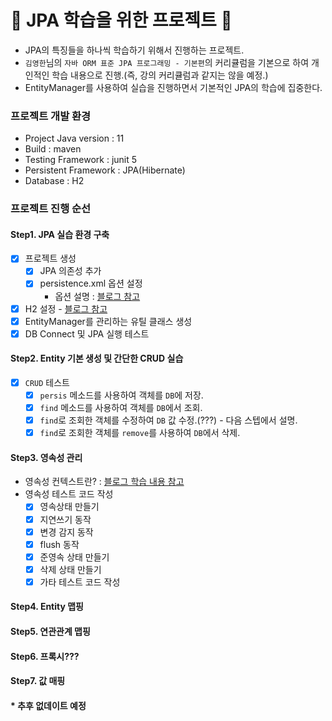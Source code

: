 # 📀 JPA 학습을 위한 프로젝트 📀

- JPA의 특징들을 하나씩 학습하기 위해서 진행하는 프로젝트.
- `김영한`님의 `자바 ORM 표준 JPA 프로그래밍 - 기본편`의 커리큘럼을 기본으로 하여 개인적인 학습 내용으로 진행.(즉, 강의 커리큘럼과 같지는 않을 예정.)
- EntityManager를 사용하여 실습을 진행하면서 기본적인 JPA의 학습에 집중한다.

### 프로젝트 개발 환경

- Project Java version : 11
- Build : maven
- Testing Framework : junit 5
- Persistent Framework : JPA(Hibernate)
- Database : H2

### 프로젝트 진행 순선
#### Step1. JPA 실습 환경 구축
- [X] 프로젝트 생성
    - [X] JPA 의존성 추가
    - [X] persistence.xml 옵션 설정
        + 옵션 설명 : [블로그 참고](https://byunghakjang1230.notion.site/01-SpringBoot-JPA-with-Gradle-66efdc7708064d9aab8ac5b40a7c3089)
- [X] H2 설정 - [블로그 참고](https://byunghakjang1230.notion.site/1-H2-for-Mac-9dfb41ad03fe475e8eea8c8cc1a1a087)
- [X] EntityManager를 관리하는 유틸 클래스 생성
- [X] DB Connect 및 JPA 실행 테스트

#### Step2. Entity 기본 생성 및 간단한 CRUD 실습
- [X] `CRUD` 테스트
    + [X] `persis` 메소드를 사용하여 객체를 `DB`에 저장.
    + [X] `find` 메소드를 사용하여 객체를 `DB`에서 조회.
    + [X] `find`로 조회한 객체를 수정하여 `DB` 값 수정.(???) - 다음 스텝에서 설명.
    + [X] `find`로 조회한 객체를 `remove`를 사용하여 `DB`에서 삭제.

#### Step3. 영속성 관리
- 영속성 컨텍스트란? : [블로그 학습 내용 참고](https://byunghakjang1230.notion.site/defed859a10e49d588630b7370b54e4a)
- 영속성 테스트 코드 작성
  + [X] 영속상태 만들기
  + [X] 지연쓰기 동작
  + [X] 변경 감지 동작
  + [X] flush 동작
  + [X] 준영속 상태 만들기
  + [X] 삭제 상태 만들기
  + [X] 가타 테스트 코드 작성

#### Step4. Entity 맵핑
#### Step5. 연관관계 맵핑
#### Step6. 프록시???
#### Step7. 값 매핑
#### * 추후 없데이트 예정
